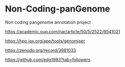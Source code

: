 # Non-Coding-panGenome
Non coding pangenome annotation project

https://academic.oup.com/nar/article/50/5/2522/6541021

https://hpo.jax.org/app/tools/genomiser

https://zenodo.org/record/3981033

https://github.com/edg1983?tab=followers
